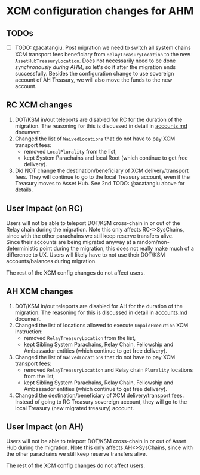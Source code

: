 # XCM configuration changes for AHM

## TODOs

-[ ] TODO: @acatangiu. Post migration we need to switch all system chains XCM transport fees beneficiary from
`RelayTreasuryLocation` to the new `AssetHubTreasuryLocation`. Does not necessarily need to be done
_synchronously during AHM_, so let's do it after the migration ends successfully. Besides the
configuration change to use sovereign account of AH Treasury, we will also move the funds to the new
account.

## RC XCM changes

1. DOT/KSM in/out teleports are disabled for RC for the duration of the migration. The reasoning for this
is discussed in detail in [accounts.md](./accounts.md) document.
2. Changed the list of `WaivedLocations` that do not have to pay XCM transport fees:
   - removed `LocalPlurality` from the list,
   - kept System Parachains and local Root (which continue to get free delivery).
3. Did NOT change the destination/beneficiary of XCM delivery/transport fees. They will continue to go
to the local Treasury account, even if the Treasury moves to Asset Hub. See 2nd TODO: @acatangiu above for details.

## User Impact (on RC)

Users will not be able to teleport DOT/KSM cross-chain in or out of the Relay chain during the migration.
Note this only affects RC<>SysChains, since with the other parachains we still keep reserve transfers alive.  
Since their accounts are being migrated anyway at a random/non-deterministic point during the migration,
this does not really make much of a difference to UX. Users will likely have to not use their DOT/KSM
accounts/balances during migration.

The rest of the XCM config changes do not affect users.

## AH XCM changes

1. DOT/KSM in/out teleports are disabled for AH for the duration of the migration. The reasoning for this
   is discussed in detail in [accounts.md](./accounts.md) document.
2. Changed the list of locations allowed to execute `UnpaidExecution` XCM instruction:
    - removed `RelayTreasuryLocation` from the list,
    - kept Sibling System Parachains, Relay Chain, Fellowship and Ambassador entities (which continue to
      get free delivery).
3. Changed the list of `WaivedLocations` that do not have to pay XCM transport fees:
    - removed `RelayTreasuryLocation` and Relay chain `Plurality` locations from the list,
    - kept Sibling System Parachains, Relay Chain, Fellowship and Ambassador entities (which continue to
      get free delivery).
4. Changed the destination/beneficiary of XCM delivery/transport fees. Instead of going to RC Treasury
sovereign account, they will go to the local Treasury (new migrated treasury) account.

## User Impact (on AH)

Users will not be able to teleport DOT/KSM cross-chain in or out of Asset Hub during the migration.
Note this only affects AH<>SysChains, since with the other parachains we still keep reserve transfers alive.

The rest of the XCM config changes do not affect users.
